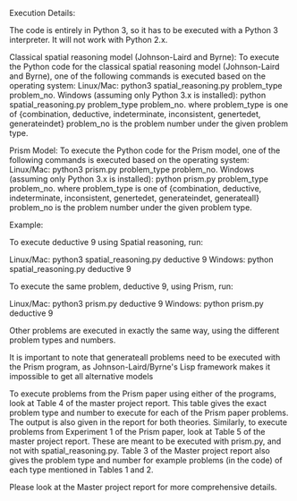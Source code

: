 Execution Details:

The code is entirely in Python 3, so it has to be executed with a Python 3 interpreter. It will not work with Python 2.x.

Classical spatial reasoning model (Johnson-Laird and Byrne):
To execute the Python code for the classical spatial reasoning model (Johnson-Laird and Byrne), one of the following commands is executed based on the operating system: 
Linux/Mac: python3 spatial_reasoning.py problem_type problem_no.
Windows (assuming only Python 3.x is installed): python spatial_reasoning.py problem_type problem_no.
where
problem_type is one of {combination, deductive, indeterminate, inconsistent, genertedet, generateindet}
problem_no is the problem number under the given problem type. 

Prism Model:
To execute the  Python code for the  Prism model, one of the following commands is executed based on the operating system:
Linux/Mac: python3 prism.py problem_type problem_no.
Windows (assuming only Python 3.x is installed): python prism.py problem_type problem_no.
where
problem_type is one of {combination, deductive, indeterminate, inconsistent, genertedet, generateindet, generateall}
problem_no is the problem number under the given problem type.


Example:

To execute deductive 9 using Spatial reasoning, run:

Linux/Mac: python3 spatial_reasoning.py deductive 9
Windows: python spatial_reasoning.py deductive 9

To execute the same problem, deductive 9, using Prism, run:

Linux/Mac: python3 prism.py deductive 9
Windows: python prism.py deductive 9

Other problems are executed in exactly the same way, using the different problem types and numbers.

It is important to note that generateall problems need to be executed with the Prism program, as Johnson-Laird/Byrne's Lisp framework makes it impossible to get all alternative models

To execute problems from the Prism paper using either of the programs, look at Table 4 of the master project report. This table gives the exact problem type and number to execute for
each of the Prism paper problems. The output is also given in the report for both theories.
Similarly, to execute problems from Experiment 1 of the Prism paper, look at Table 5 of the master project report. These are meant to be executed with prism.py, and not with spatial_reasoning.py.
Table 3 of the Master project report also gives the problem type and number for example problems (in the code) of each type mentioned in Tables 1 and 2. 

Please look at the Master project report for more comprehensive details.

